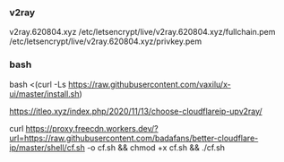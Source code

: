 ### v2ray
v2ray.620804.xyz
/etc/letsencrypt/live/v2ray.620804.xyz/fullchain.pem
/etc/letsencrypt/live/v2ray.620804.xyz/privkey.pem
### bash
bash <(curl -Ls https://raw.githubusercontent.com/vaxilu/x-ui/master/install.sh)

https://itleo.xyz/index.php/2020/11/13/choose-cloudflareip-upv2ray/

curl https://proxy.freecdn.workers.dev/?url=https://raw.githubusercontent.com/badafans/better-cloudflare-ip/master/shell/cf.sh -o cf.sh && chmod +x cf.sh && ./cf.sh
